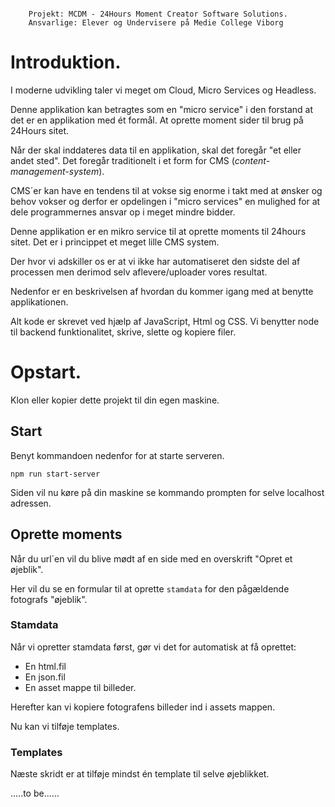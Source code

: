 ```

    Projekt: MCDM - 24Hours Moment Creator Software Solutions.
    Ansvarlige: Elever og Undervisere på Medie College Viborg

```

# Introduktion.

I moderne udvikling taler vi meget om Cloud, Micro Services og Headless.

Denne applikation kan betragtes som en "micro service" i den forstand at det er en applikation med ét formål. At oprette moment sider til brug på 24Hours sitet.

Når der skal inddateres data til en applikation, skal det foregår "et eller andet sted". Det foregår traditionelt i et form for CMS (*content-management-system*).

CMS´er kan have en tendens til at vokse sig enorme i takt med at ønsker og behov vokser og derfor er opdelingen i "micro services" en mulighed for at dele programmernes ansvar op i meget mindre bidder.

Denne applikation er en mikro service til at oprette moments til 24hours sitet. Det er i princippet et meget lille CMS system.

Der hvor vi adskiller os er at vi ikke har automatiseret den sidste del af processen men derimod selv aflevere/uploader vores resultat.

Nedenfor er en beskrivelsen af hvordan du kommer igang med at benytte applikationen.

Alt kode er skrevet ved hjælp af JavaScript, Html og CSS.
Vi benytter node til backend funktionalitet, skrive, slette og kopiere filer.

# Opstart.

Klon eller kopier dette projekt til din egen maskine.

## Start

Benyt kommandoen nedenfor for at starte serveren.
```
npm run start-server 
```

Siden vil nu køre på din maskine se kommando prompten for selve localhost adressen.

## Oprette moments

Når du url´en vil du blive mødt af en side med en overskrift "Opret et øjeblik".

Her vil du se en formular til at oprette ``stamdata`` for den pågældende fotografs "øjeblik".

### Stamdata

Når vi opretter stamdata først, gør vi det for automatisk at få oprettet:

* En html.fil
* En json.fil
* En asset mappe til billeder.

Herefter kan vi kopiere fotografens billeder ind i assets mappen.

Nu kan vi tilføje templates.

### Templates

Næste skridt er at tilføje mindst én template til selve øjeblikket.


.....to be......



